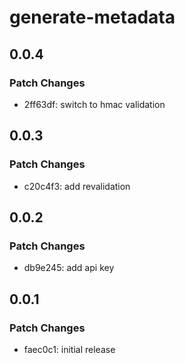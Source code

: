 # generate-metadata

## 0.0.4

### Patch Changes

- 2ff63df: switch to hmac validation

## 0.0.3

### Patch Changes

- c20c4f3: add revalidation

## 0.0.2

### Patch Changes

- db9e245: add api key

## 0.0.1

### Patch Changes

- faec0c1: initial release
